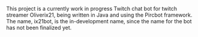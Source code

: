 This project is a currently work in progress Twitch chat bot for twitch streamer Oliverix21, being written in Java and using the Pircbot framework. The name, ix21bot, is the in-development name, since the name for the bot has not been finalized yet.
